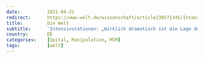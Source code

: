 ```yaml
---
date:          2021-04-21
redirect:      https://www.welt.de/wissenschaft/article230571345/Intensivstationen-Wirklich-dramatisch-ist-die-Lage-derzeit-nicht.html
title:         Die Welt
subtitle:      'Intensivstationen: „Wirklich dramatisch ist die Lage derzeit nicht“'
country:       DE
categories:    [Spital, Manipulation, MSM]
tags:          [welt]
---
```

